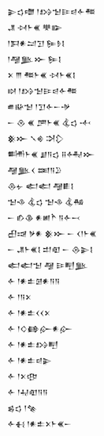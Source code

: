 <div class='block'>
<div class='line'>𒉌𒌓𒈩 𒁹𒋳𒈠𒄿𒁀𒅆𒍣</div>
<div class='line'>𒂗 𒀴𒈨𒌍 𒋧𒅔</div>
<div class='line'>𒁹𒁕𒀭𒁺𒋛 𒌉𒊩𒋙</div>
<div class='line'>𒁹𒆷𒆥𒁍 𒌉𒋙</div>
<div class='line'>𒉽 𒐈 𒍣𒈨𒌍 𒀴𒈨𒌍𒋙</div>
<div class='line'>𒊭 𒁹𒋳𒈠𒄿𒁀𒅆𒍣</div>
<div class='line'>𒌑𒄫𒈠 𒁹𒋛𒅆𒀸𒋩</div>
<div class='line'>𒀸 𒊮 𒌍 𒂆𒈨𒌍 𒆬𒌓 𒋾</div>
<div class='line'>𒆜𒁍 𒃵𒄯 𒋫𒁷</div>
<div class='line'>𒌦𒈨𒌍 𒋗𒀀𒌓 𒍝𒅈𒁍</div>
<div class='line'>𒆷𒆥𒌋 𒌅𒀀𒊒</div>
<div class='line'>𒁲𒉡 𒅗𒅗 𒆷𒀾𒋙</div>
<div class='line'>𒈠𒈾 𒆬𒌓 𒈠𒈾 𒆬𒄀</div>
<div class='line'>𒀸 𒁓𒆠 𒀭𒅖𒋻 𒀀𒅆𒁁</div>
<div class='line'>𒌷𒀏 𒃻𒀭 𒆜𒁍 𒀸 𒌋𒁹𒈨𒌍</div>
<div class='line'>𒀸 𒂗𒈨𒌍𒋙 𒄥𒊏 𒀸 𒁲𒉌𒋙</div>
<div class='line'>𒅗𒅗𒈠 𒆷 𒄿𒋃𒆥</div>
<div class='line'>𒅆 𒁹𒀭𒉺𒌆𒀭𒀀𒀀</div>
<div class='line'>𒅆 𒁹𒀀𒉽</div>
<div class='line'>𒅆 𒁹𒀭𒉺𒌋𒌋𒉽</div>
<div class='line'>𒅆 𒁹𒄭𒂵𒅎𒀭𒅎</div>
<div class='line'>𒅆 𒁹𒀭𒉺𒋳𒋃</div>
<div class='line'>𒅆 𒁹𒀭𒉺𒁀𒉌</div>
<div class='line'>𒅆 𒁹𒉽𒂦</div>
<div class='line'>𒅆 𒁹𒄷𒊏𒀀𒀀</div>
<div class='line'>𒌗𒌓 𒁹𒆚</div>
<div class='line'>𒅆𒈬 𒁹𒀭𒉺𒉽𒈨𒌍𒀸</div>
</div>